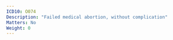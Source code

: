 ```yaml
---
ICD10: O074
Description: "Failed medical abortion, without complication"
Matters: No
Weight: 0
---
```

